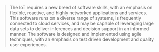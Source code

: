 >The IoT requires a new breed of software skills, with an emphasis on flexible, reactive, and highly networked applications and services. This software runs on a diverse range of systems, is frequently connected to cloud services, and may be capable of leveraging large data sets to deliver inferences and decision support in an informed manner. The software is designed and implemented using agile techniques, with an emphasis on test driven development and quality user experiences.